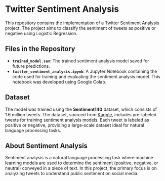 # Twitter Sentiment Analysis

This repository contains the implementation of a Twitter Sentiment Analysis project. The project aims to classify the sentiment of tweets as positive or negative using Logistic Regression.

## Files in the Repository

- **`trained_model.sav`**: The trained sentiment analysis model saved for future predictions.
- **`twitter_sentiment_analysis.ipynb`**: A Jupyter Notebook containing the code used for training and evaluating the sentiment analysis model. This notebook was developed using Google Colab.

## Dataset

The model was trained using the **Sentiment140** dataset, which consists of 1.6 million tweets. The dataset, sourced from [Kaggle](https://www.kaggle.com/datasets/kazanova/sentiment140), includes pre-labeled tweets for training sentiment analysis models. Each tweet is labeled as positive or negative, providing a large-scale dataset ideal for natural language processing tasks.

## About Sentiment Analysis

Sentiment analysis is a natural language processing task where machine learning models are used to determine the sentiment (positive, negative, or neutral) conveyed in a piece of text. In this project, the primary focus is on analyzing tweets to understand public sentiment on social media.

